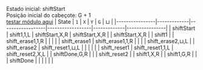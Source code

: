 Estado inicial: shiftStart<br>
Posição inicial do cabeçote: G + 1<br>
[testar módulo aqui](https://github.com/SauloSamps/TimeCalculator/blob/main/caso%204/3.txt)
| State          | `1`         | `X`             | `Y`             | `G`         | ⊔             |
|----------------|-------------|------------------|------------------|-------------|----------------|
| shiftStart     | shift1,1,L  | shiftStart,X,R   | shiftStart,X,R   |             | shiftStart,X,R |
| shift1         |             | shift_erase1,1,R |                  |             |                |
| shift_erase1   | shift_erase1,1,R |              |                  |             | shift_erase2,⊔,L |
| shift_erase2   | shift_reset1,⊔,L |              |                  |             |                |
| shift_reset1   | shift_reset1,1,L | shift_reset2,X,L |              | shiftDone,G,R |                |
| shift_reset2   |             | shift1,X,R       |                  | shift1,G,R   |                |
| shiftDone      |             |                  |                  |             |                |
